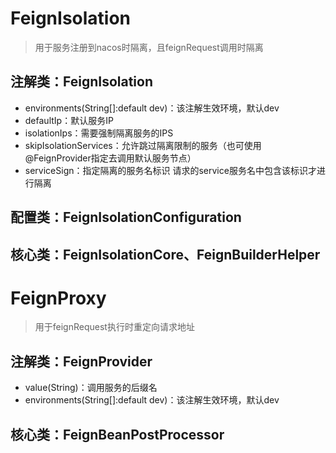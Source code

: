 # FeignIsolation

> 用于服务注册到nacos时隔离，且feignRequest调用时隔离

## 注解类：FeignIsolation

- environments(String[]:default dev)：该注解生效环境，默认dev
- defaultIp：默认服务IP
- isolationIps：需要强制隔离服务的IPS
- skipIsolationServices：允许跳过隔离限制的服务（也可使用@FeignProvider指定去调用默认服务节点）
- serviceSign：指定隔离的服务名标识 请求的service服务名中包含该标识才进行隔离

## 配置类：FeignIsolationConfiguration

## 核心类：FeignIsolationCore、FeignBuilderHelper

# FeignProxy

> 用于feignRequest执行时重定向请求地址

## 注解类：FeignProvider

- value(String)：调用服务的后缀名
- environments(String[]:default dev)：该注解生效环境，默认dev

## 核心类：FeignBeanPostProcessor


